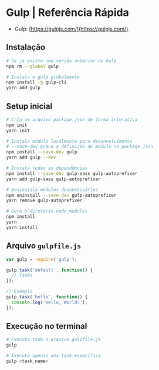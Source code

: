 # Gulp | Referência Rápida

- Gulp: [https://gulpjs.com/](https://gulpjs.com/)

## Instalação

``` bash
# Se já existe uma versão anterior do Gulp
npm rm --global gulp

# Instala o gulp globalmente
npm install -g gulp-cli
yarn add gulp
```

## Setup inicial

``` bash
# Cria um arquivo package.json de forma interativa
npm init
yarn init

# Instala módulo localmente para desenvolvimento
# --save-dev grava a definição do módulo no package.json
npm install --save-dev gulp
yarn add gulp --dev

# Instala todas as dependências
npm install --save-dev gulp-sass gulp-autoprefixer
yarn add gulp-sass gulp-autoprefixer

# Desinstala módulos desnecessários
npm uninstall --save-dev gulp-autoprefixer
yarn remove gulp-autoprefixer

# Gera o diretório node_modules
npm install
yarn
yarn install
```

## Arquivo `gulpfile.js`

``` javascript
var gulp = require('gulp');

gulp.task('default', function() {
  // Tasks
});

// Exemplo
gulp.task('hello', function() {
  console.log('Hello, World!');
});
```

## Execução no terminal

``` bash
# Executa todo o arquivo gulpfile.js
gulp

# Executa apenas uma task específica
gulp <task_name>
```

